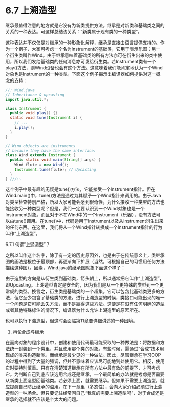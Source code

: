 # 6.7 上溯造型


继承最值得注意的地方就是它没有为新类提供方法。继承是对新类和基础类之间的关系的一种表达。可这样总结该关系：“新类属于现有类的一种类型”。

这种表达并不仅仅是对继承的一种形象化解释，继承是直接由语言提供支持的。作为一个例子，大家可考虑一个名为Instrument的基础类，它用于表示乐器；另一个衍生类叫作Wind。由于继承意味着基础类的所有方法亦可在衍生出来的类中使用，所以我们发给基础类的任何消息亦可发给衍生类。若Instrument类有一个play()方法，则Wind设备也会有这个方法。这意味着我们能肯定地认为一个Wind对象也是Instrument的一种类型。下面这个例子揭示出编译器如何提供对这一概念的支持：

``` java
//: Wind.java
// Inheritance & upcasting
import java.util.*;

class Instrument {
  public void play() {}
  static void tune(Instrument i) {
    // ...
    i.play();
  }
}

// Wind objects are instruments
// because they have the same interface:
class Wind extends Instrument {
  public static void main(String[] args) {
    Wind flute = new Wind();
    Instrument.tune(flute); // Upcasting
  }
} ///:~
```

这个例子中最有趣的无疑是tune()方法，它能接受一个Instrument指针。但在Wind.main()中，tune()方法是通过为其赋予一个Wind指针来调用的。由于Java对类型检查特别严格，所以大家可能会感到很奇怪，为什么接收一种类型的方法也能接收另一种类型呢？但是，我们一定要认识到一个Wind对象也是一个Instrument对象。而且对于不在Wind中的一个Instrument（乐器），没有方法可以由tune()调用。在tune()中，代码适用于Instrument以及从Instrument衍生出来的任何东西。在这里，我们将从一个Wind指针转换成一个Instrument指针的行为叫作“上溯造型”。

6.7.1 何谓“上溯造型”？

之所以叫作这个名字，除了有一定的历史原因外，也是由于在传统意义上，类继承图的画法是根位于最顶部，再逐渐向下扩展（当然，可根据自己的习惯用任何方法描绘这种图）。因素，Wind.java的继承图就象下面这个样子：
 
由于造型的方向是从衍生类到基础类，箭头朝上，所以通常把它叫作“上溯造型”，即Upcasting。上溯造型肯定是安全的，因为我们是从一个更特殊的类型到一个更常规的类型。换言之，衍生类是基础类的一个超集。它可以包含比基础类更多的方法，但它至少包含了基础类的方法。进行上溯造型的时候，类接口可能出现的唯一一个问题是它可能丢失方法，而不是赢得这些方法。这便是在没有任何明确的造型或者其他特殊标注的情况下，编译器为什么允许上溯造型的原因所在。

也可以执行下溯造型，但这时会面临第11章要详细讲述的一种困境。

1. 再论合成与继承

在面向对象的程序设计中，创建和使用代码最可能采取的一种做法是：将数据和方法统一封装到一个类里，并且使用那个类的对象。有些时候，需通过“合成”技术用现成的类来构造新类。而继承是最少见的一种做法。因此，尽管继承在学习OOP的过程中得到了大量的强调，但并不意味着应该尽可能地到处使用它。相反，使用它时要特别慎重。只有在清楚知道继承在所有方法中最有效的前提下，才可考虑它。为判断自己到底应该选用合成还是继承，一个最简单的办法就是考虑是否需要从新类上溯造型回基础类。若必须上溯，就需要继承。但如果不需要上溯造型，就应提醒自己防止继承的滥用。在下一章里（多态性），会向大家介绍必须进行上溯造型的一种场合。但只要记住经常问自己“我真的需要上溯造型吗”，对于合成还是继承的选择就不应该是个太大的问题。
